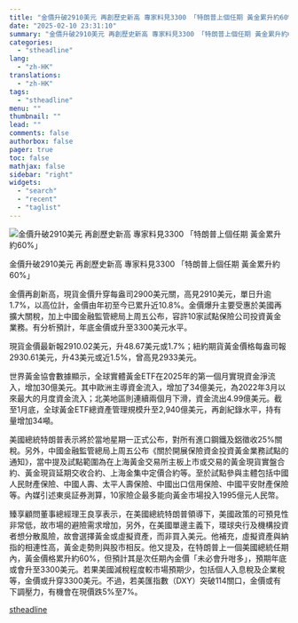 ```yaml
---
title: "金價升破2910美元 再創歷史新高 專家料見3300 「特朗普上個任期 黃金累升約60%」"
date: "2025-02-10 23:31:10"
summary: "金價升破2910美元 再創歷史新高 專家料見3300 「特朗普上個任期 黃金累升約60%」 ..."
categories:
  - "stheadline"
lang:
  - "zh-HK"
translations:
  - "zh-HK"
tags:
  - "stheadline"
menu: ""
thumbnail: ""
lead: ""
comments: false
authorbox: false
pager: true
toc: false
mathjax: false
sidebar: "right"
widgets:
  - "search"
  - "recent"
  - "taglist"
---
```


![金價升破2910美元 再創歷史新高 專家料見3300 「特朗普上個任期 黃金累升約60%」](https://image.stheadline.com/f/680p0/0x0/100/none/0a8902eb26d0961fadb3ae2af5ba478a/stheadline/inewsmedia/20250210/_2025021023224097111.jpg)

金價升破2910美元 再創歷史新高 專家料見3300 「特朗普上個任期 黃金累升約60%」




金價再創新高，現貨金價升穿每盎司2900美元關，高見2910美元，單日升逾1.7%，以高位計，金價由年初至今已累升近10.8%。金價爆升主要受惠於美國再擴大關稅，加上中國金融監管總局上周五公布，容許10家試點保險公司投資黃金業務。有分析預計，年底金價或升至3300美元水平。

現貨金價最新報2910.02美元，升48.67美元或1.7%；紐約期貨黃金價格每盎司報2930.61美元，升43美元或近1.5%，曾高見2933美元。

世界黃金協會數據顯示，全球實體黃金ETF在2025年的第一個月實現資金淨流入，增加30億美元。其中歐洲主導資金流入，增加了34億美元，為2022年3月以來最大的月度資金流入；北美地區則連續兩個月下滑，資金流出4.99億美元。截至1月底，全球黃金ETF總資產管理規模升至2,940億美元，再創紀錄水平，持有量增加34噸。

美國總統特朗普表示將於當地星期一正式公布，對所有進口鋼鐵及鋁徵收25%關稅。另外，中國金融監管總局上周五公布《關於開展保險資金投資黃金業務試點的通知》，當中提及試點範圍為在上海黃金交易所主板上市或交易的黃金現貨實盤合約、黃金現貨延期交收合約、上海金集中定價合約等。至於試點參與主體包括中國人民財產保險、中國人壽、太平人壽保險、中國出口信用保險、中國平安財產保險等。內媒引述東吳証券測算，10家險企最多能向黃金市場投入1995億元人民幣。

臻享顧問董事總經理王良享表示，在美國總統特朗普領導下，美國政策的可預見性非常低，故市場的避險需求增加，另外，在美國單邊主義下，環球央行及機構投資者想分散風險，故會選擇黃金或虛擬資產，而非買入美元。他補充，虛擬資產與納指的相連性高，黃金走勢則與股市相反。他又提及，在特朗普上一個美國總統任期內，黃金價格累升約60%，但預計其是次任期內金價「未必會升咁多」，預期年底或會升至3300美元。若果美國減稅程度較市場預期少，包括個人入息稅及企業稅等，金價或升穿3300美元。不過，若美匯指數（DXY）突破114關口，金價或有下調壓力，有機會在現價跌5%至7%。

[stheadline](https://std.stheadline.com/realtime/article/2051990/即時-財經-金價升破2910美元-再創歷史新高-專家料見3300-特朗普上個任期-黃金累升約60)
